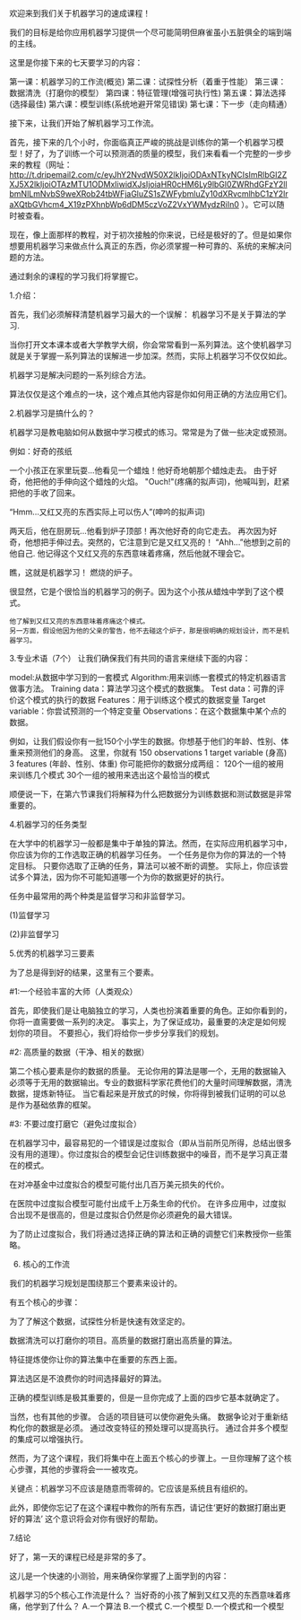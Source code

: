 欢迎来到我们关于机器学习的速成课程！

我们的目标是给你应用机器学习提供一个尽可能简明但麻雀虽小五脏俱全的端到端的主线。

这里是你接下来的七天要学习的内容：

第一课：机器学习的工作流(概览)
第二课：试探性分析（着重于性能）
第三课：数据清洗（打磨你的模型）
第四课：特征管理(增强可执行性)
第五课：算法选择(选择最佳)
第六课：模型训练(系统地避开常见错误)
第七课：下一步（走向精通）

接下来，让我们开始了解机器学习工作流。

首先，接下来的几个小时，你面临真正严峻的挑战是训练你的第一个机器学习模型！好了，为了训练一个可以预测酒的质量的模型，我们来看看一个完整的一步步来的教程（网址：http://t.dripemail2.com/c/eyJhY2NvdW50X2lkIjoiODAxNTkyNCIsImRlbGl2ZXJ5X2lkIjoiOTAzMTU1ODMxIiwidXJsIjoiaHR0cHM6Ly9lbGl0ZWRhdGFzY2llbmNlLmNvbS9weXRob24tbWFjaGluZS1sZWFybmluZy10dXRvcmlhbC1zY2lraXQtbGVhcm4_X19zPXhnbWp6dDM5czVoZ2VxYWMydzRiIn0 ）。它可以随时被查看。

现在，像上面那样的教程，对于初次接触的你来说，已经是极好的了。但是如果你想要用机器学习来做点什么真正的东西，你必须掌握一种可靠的、系统的来解决问题的方法。

通过剩余的课程的学习我们将掌握它。

1.介绍：

首先，我们必须解释清楚机器学习最大的一个误解：
机器学习不是关于算法的学习.

当你打开文本课本或者大学教学大纲，你会常常看到一系列算法。这个使机器学习就是关于掌握一系列算法的误解进一步加深。然而，实际上机器学习不仅仅如此。

机器学习是解决问题的一系列综合方法。

算法仅仅是这个难点的一块，这个难点其他内容是你如何用正确的方法应用它们。


2.机器学习是搞什么的？

机器学习是教电脑如何从数据中学习模式的练习。常常是为了做一些决定或预测。


例如：好奇的孩纸

一个小孩正在家里玩耍...他看见一个蜡烛！他好奇地朝那个蜡烛走去。
由于好奇，他把他的手伸向这个蜡烛的火焰。
"Ouch!"(疼痛的拟声词)，他喊叫到，赶紧把他的手收了回来。

“Hmm...又红又亮的东西实际上可以伤人”(呻吟的拟声词)

两天后，他在厨房玩...他看到炉子顶部！再次他好奇的向它走去。
再次因为好奇，他想把手伸过去。突然的，它注意到它是又红又亮的！
“Ahh...”他想到之前的他自己.
他记得这个又红又亮的东西意味着疼痛，然后他就不理会它。

瞧，这就是机器学习！
燃烧的炉子。

很显然，它是个很恰当的机器学习的例子。因为这个小孩从蜡烛中学到了这个模式。

    他了解到又红又亮的东西意味着疼痛这个模式。
    另一方面，假设他因为他的父亲的警告，他不去碰这个炉子，那是很明确的规划设计，而不是机器学习。

3.专业术语（7个）
让我们确保我们有共同的语言来继续下面的内容：

model:从数据中学习到的一套模式
Algorithm:用来训练一套模式的特定机器语言做事方法。
Training data：算法学习这个模式的数据集。
Test data：可靠的评价这个模式的执行的数据
Features：用于训练这个模式的数据变量
Target variable：你尝试预测的一个特定变量
Observations：在这个数据集中某个点的数据。

例如，让我们假设你有一批150个小学生的数据。你想基于他们的年龄、性别、体重来预测他们的身高。
这里，你就有 
150 observations
1 target variable (身高)
3 features (年龄、性别、体重)
你可能把你的数据分成两组：
120个一组的被用来训练几个模式
30个一组的被用来选出这个最恰当的模式

顺便说一下，在第六节课我们将解释为什么把数据分为训练数据和测试数据是非常重要的。

4.机器学习的任务类型

在大学中的机器学习一般都是集中于单独的算法。然而，在实际应用机器学习中，你应该为你的工作选取正确的机器学习任务。
一个任务是你为你的算法的一个特定目标。
只要你选取了正确的任务，算法可以被不断的调整。
实际上，你应该尝试多个算法，因为你不可能知道哪一个为你的数据更好的执行。

任务中最常用的两个种类是监督学习和非监督学习。

(1)监督学习

(2)非监督学习

5.优秀的机器学习三要素

为了总是得到好的结果，这里有三个要素。

#1:一个经验丰富的大师（人类观众）

首先，即使我们是让电脑独立的学习，人类也扮演着重要的角色。正如你看到的，你将一直需要做一系列的决定。
事实上，为了保证成功，最重要的决定是如何规划你的项目。
不要担心，我们将给你一步步分享我们的规划。

#2: 高质量的数据（干净、相关的数据）

第二个核心要素是你的数据的质量。
无论你用的算法是哪一个，无用的数据输入必须等于无用的数据输出。专业的数据科学家花费他们的大量时间理解数据，清洗数据，提炼新特征。
当它看起来是开放式的时候，你将得到被我们证明的可以总是作为基础依靠的框架。

#3: 不要过度打磨它（避免过度拟合）

在机器学习中，最容易犯的一个错误是过度拟合（即从当前所见所得，总结出很多没有用的道理）。你过度拟合的模型会记住训练数据中的噪音，而不是学习真正潜在的模式。

在对冲基金中过度拟合的模型可能付出几百万美元损失的代价。

在医院中过度拟合模型可能付出成千上万条生命的代价。
在许多应用中，过度拟合出现不是很高的，但是过度拟合仍然是你必须避免的最大错误。

为了防止过度拟合，我们将通过选择正确的算法和正确的调整它们来教授你一些策略。

6. 核心的工作流

我们的机器学习规划是围绕那三个要素来设计的。

有五个核心的步骤：

  为了了解这个数据，试探性分析是快速有效坚定的。

  数据清洗可以打磨你的项目。高质量的数据打磨出高质量的算法。

  特征提炼使你让你的算法集中在重要的东西上面。

  算法选区是不浪费你的时间选择最好的算法。

  正确的模型训练是极其重要的，但是一旦你完成了上面的四步它基本就确定了。

当然，也有其他的步骤。
合适的项目链可以使你避免头痛。
数据争论对于重新结构化你的数据是必须。
通过改变特征的预处理可以提高执行。
通过合并多个模型的集成可以增强执行。

然而，为了这个课程，我们将集中在上面五个核心的步骤上。一旦你理解了这个核心步骤，其他的步骤将会一一被攻克。

关键点：机器学习不应该是随意而零碎的。它应该是系统且有组织的。

此外，即使你忘记了在这个课程中教你的所有东西，请记住‘更好的数据打磨出更好的算法’
这个意识将会对你有很好的帮助。


7.结论

好了，第一天的课程已经是非常的多了。

这儿是一个快速的小测验，用来确保你掌握了上面学到的内容：

机器学习的5个核心工作流是什么？
当好奇的小孩了解到又红又亮的东西意味着疼痛，他学到了什么？
  A.一个算法
  B.一个模式
  C.一个模型
  D.一个模式和一个模型